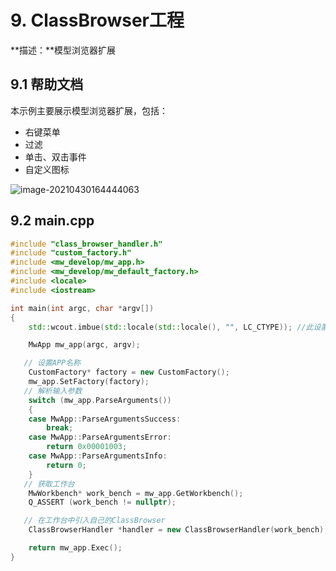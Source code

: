# 9. ClassBrowser工程

**描述：**模型浏览器扩展



## 9.1 帮助文档

本示例主要展示模型浏览器扩展，包括：

* 右键菜单
* 过滤
* 单击、双击事件
* 自定义图标

![image-20210430164444063](https://tangxing-markdown-pic.oss-cn-shenzhen.aliyuncs.com/images/20210430164444.png)



## 9.2 main.cpp

 ~~~cpp
 #include "class_browser_handler.h"
 #include "custom_factory.h"
 #include <mw_develop/mw_app.h>
 #include <mw_develop/mw_default_factory.h>
 #include <locale>
 #include <iostream>
 
 int main(int argc, char *argv[])
 {
     std::wcout.imbue(std::locale(std::locale(), "", LC_CTYPE)); //此设置能够让wcout输出Unicode中文
 
     MwApp mw_app(argc, argv);
 
 	// 设置APP名称
     CustomFactory* factory = new CustomFactory();
     mw_app.SetFactory(factory);
 	// 解析输入参数
     switch (mw_app.ParseArguments())
     {
     case MwApp::ParseArgumentsSuccess:
         break;
     case MwApp::ParseArgumentsError:
         return 0x00001003;
     case MwApp::ParseArgumentsInfo:
         return 0;
     }
 	// 获取工作台
     MwWorkbench* work_bench = mw_app.GetWorkbench();
     Q_ASSERT (work_bench != nullptr);
 
 	// 在工作台中引入自己的ClassBrowser
     ClassBrowserHandler *handler = new ClassBrowserHandler(work_bench);
 
     return mw_app.Exec();
 }
 ~~~

